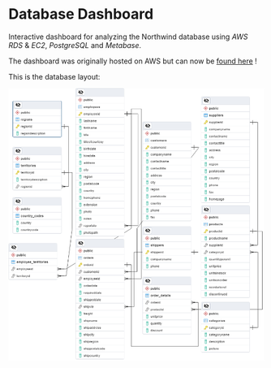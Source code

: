 # Database Dashboard

Interactive dashboard for analyzing the Northwind database using *AWS* *RDS* & *EC2*, *PostgreSQL* and *Metabase*.

The dashboard was originally hosted on AWS but can now be [found here](https://metabase.mhost.myds.me/public/dashboard/e4c4e5a8-7e17-416d-bbd3-19049cd6f897) !

This is the database layout:

![Database layout](https://github.com/MichlF/projects/blob/main/data_science/database_dashboard/Northwind_Database_layout.png?raw=true)
